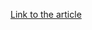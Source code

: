 [Link to the article](https://www.bleepingcomputer.com/news/security/ryuk-ransomware-uses-wake-on-lan-to-encrypt-offline-devices/)
